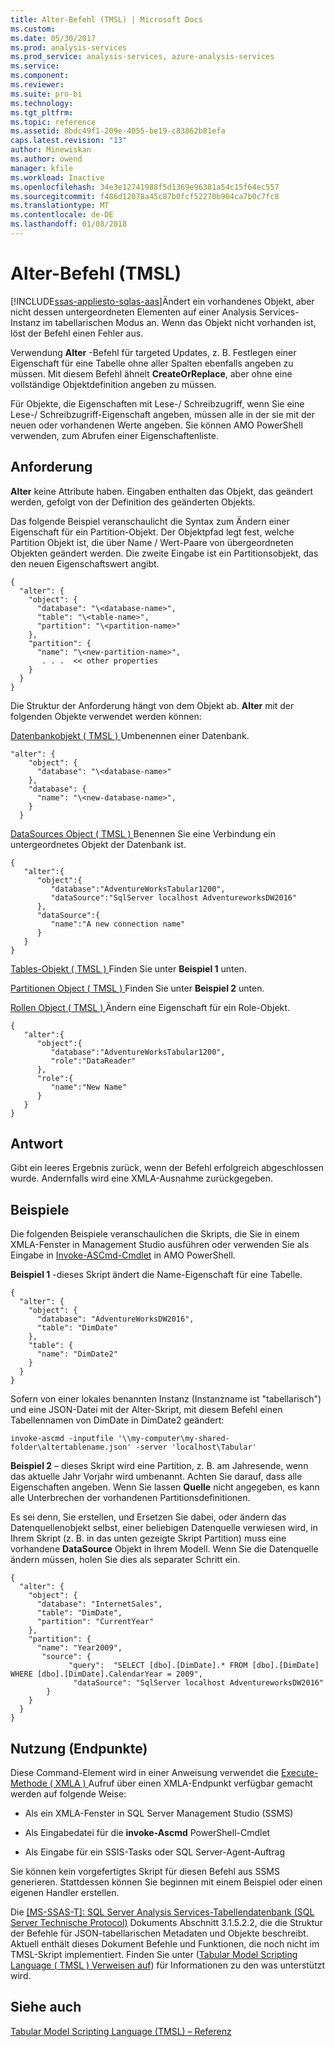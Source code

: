 ```yaml
---
title: Alter-Befehl (TMSL) | Microsoft Docs
ms.custom: 
ms.date: 05/30/2017
ms.prod: analysis-services
ms.prod_service: analysis-services, azure-analysis-services
ms.service: 
ms.component: 
ms.reviewer: 
ms.suite: pro-bi
ms.technology: 
ms.tgt_pltfrm: 
ms.topic: reference
ms.assetid: 8bdc49f1-209e-4055-be19-c83862b81efa
caps.latest.revision: "13"
author: Minewiskan
ms.author: owend
manager: kfile
ms.workload: Inactive
ms.openlocfilehash: 34e3e12741988f5d1369e96381a54c15f64ec557
ms.sourcegitcommit: f486d12078a45c87b0fcf52270b904ca7b0c7fc8
ms.translationtype: MT
ms.contentlocale: de-DE
ms.lasthandoff: 01/08/2018
---
```

# <a name="alter-command-tmsl"></a>Alter-Befehl (TMSL)
[!INCLUDE[ssas-appliesto-sqlas-aas](../../includes/ssas-appliesto-sqlas-aas.md)]Ändert ein vorhandenes Objekt, aber nicht dessen untergeordneten Elementen auf einer Analysis Services-Instanz im tabellarischen Modus an.  Wenn das Objekt nicht vorhanden ist, löst der Befehl einen Fehler aus.  
  
 Verwendung **Alter** -Befehl für targeted Updates, z. B. Festlegen einer Eigenschaft für eine Tabelle ohne aller Spalten ebenfalls angeben zu müssen. Mit diesem Befehl ähnelt **CreateOrReplace**, aber ohne eine vollständige Objektdefinition angeben zu müssen.  
  
 Für Objekte, die Eigenschaften mit Lese-/ Schreibzugriff, wenn Sie eine Lese-/ Schreibzugriff-Eigenschaft angeben, müssen alle in der sie mit der neuen oder vorhandenen Werte angeben. Sie können AMO PowerShell verwenden, zum Abrufen einer Eigenschaftenliste. 
  
## <a name="request"></a>Anforderung  
 **Alter** keine Attribute haben. Eingaben enthalten das Objekt, das geändert werden, gefolgt von der Definition des geänderten Objekts.  
  
 Das folgende Beispiel veranschaulicht die Syntax zum Ändern einer Eigenschaft für ein Partition-Objekt. Der Objektpfad legt fest, welche Partition Objekt ist, die über Name / Wert-Paare von übergeordneten Objekten geändert werden. Die zweite Eingabe ist ein Partitionsobjekt, das den neuen Eigenschaftswert angibt.  
  
```  
{   
  "alter": {   
    "object": {   
      "database": "\<database-name>",   
      "table": "\<table-name>",   
      "partition": "\<partition-name>"   
    },   
    "partition": {   
      "name": "\<new-partition-name>",   
       . . .  << other properties   
    }   
  }   
}   
```  
  
 Die Struktur der Anforderung hängt von dem Objekt ab. **Alter** mit der folgenden Objekte verwendet werden können:  
  
 [Datenbankobjekt &#40; TMSL &#41; ](../../analysis-services/tabular-models-scripting-language-objects/database-object-tmsl.md) Umbenennen einer Datenbank.  
  
```  
"alter": {   
    "object": {   
      "database": "\<database-name>"  
    },   
    "database": {   
      "name": "\<new-database-name>",   
    }   
  }   
```  
  
 [DataSources Object &#40; TMSL &#41; ](../../analysis-services/tabular-models-scripting-language-objects/datasources-object-tmsl.md) Benennen Sie eine Verbindung ein untergeordnetes Objekt der Datenbank ist.  
  
```  
{   
   "alter":{   
      "object":{   
         "database":"AdventureWorksTabular1200",  
         "dataSource":"SqlServer localhost AdventureworksDW2016"  
      },  
      "dataSource":{   
         "name":"A new connection name"  
      }  
   }  
}  
```  
  
 [Tables-Objekt &#40; TMSL &#41; ](../../analysis-services/tabular-models-scripting-language-objects/tables-object-tmsl.md) Finden Sie unter **Beispiel 1** unten.  
  
 [Partitionen Object &#40; TMSL &#41; ](../../analysis-services/tabular-models-scripting-language-objects/partitions-object-tmsl.md) Finden Sie unter **Beispiel 2** unten.  
  
 [Rollen Object &#40; TMSL &#41; ](../../analysis-services/tabular-models-scripting-language-objects/roles-object-tmsl.md) Ändern eine Eigenschaft für ein Role-Objekt.  
  
```  
{   
   "alter":{   
      "object":{   
         "database":"AdventureWorksTabular1200",  
         "role":"DataReader"  
      },  
      "role":{   
         "name":"New Name"  
      }  
   }  
}  
```  
  
## <a name="response"></a>Antwort  
 Gibt ein leeres Ergebnis zurück, wenn der Befehl erfolgreich abgeschlossen wurde. Andernfalls wird eine XMLA-Ausnahme zurückgegeben.  
  
## <a name="examples"></a>Beispiele  
 Die folgenden Beispiele veranschaulichen die Skripts, die Sie in einem XMLA-Fenster in Management Studio ausführen oder verwenden Sie als Eingabe in [Invoke-ASCmd-Cmdlet](../../analysis-services/powershell/invoke-ascmd-cmdlet.md) in AMO PowerShell.  
  
 **Beispiel 1** -dieses Skript ändert die Name-Eigenschaft für eine Tabelle.  
  
```  
{   
  "alter": {   
    "object": {   
      "database": "AdventureWorksDW2016",   
      "table": "DimDate"  
    },   
    "table": {   
      "name": "DimDate2"  
    }   
  }   
}  
```  
  
 Sofern von einer lokales benannten Instanz (Instanzname ist "tabellarisch") und eine JSON-Datei mit der Alter-Skript, mit diesem Befehl einen Tabellennamen von DimDate in DimDate2 geändert:  
  
 `invoke-ascmd -inputfile '\\my-computer\my-shared-folder\altertablename.json' -server 'localhost\Tabular'`  
  
 **Beispiel 2** – dieses Skript wird eine Partition, z. B. am Jahresende, wenn das aktuelle Jahr Vorjahr wird umbenannt. Achten Sie darauf, dass alle Eigenschaften angeben. Wenn Sie lassen **Quelle** nicht angegeben, es kann alle Unterbrechen der vorhandenen Partitionsdefinitionen.  
  
 Es sei denn, Sie erstellen, und Ersetzen Sie dabei, oder ändern das Datenquellenobjekt selbst, einer beliebigen Datenquelle verwiesen wird, in Ihrem Skript (z. B. in das unten gezeigte Skript Partition) muss eine vorhandene **DataSource** Objekt in Ihrem Modell. Wenn Sie die Datenquelle ändern müssen, holen Sie dies als separater Schritt ein.  
  
```  
{   
  "alter": {   
    "object": {   
      "database": "InternetSales",   
      "table": "DimDate",  
      "partition": "CurrentYear"  
    },   
    "partition": {   
      "name": "Year2009",  
       "source": {  
             "query":  "SELECT [dbo].[DimDate].* FROM [dbo].[DimDate] WHERE [dbo].[DimDate].CalendarYear = 2009",  
              "dataSource": "SqlServer localhost AdventureworksDW2016"  
        }  
    }   
  }   
}  
```  
  
## <a name="usage-endpoints"></a>Nutzung (Endpunkte)  
 Diese Command-Element wird in einer Anweisung verwendet die [Execute-Methode &#40; XMLA &#41; ](../../analysis-services/xmla/xml-elements-methods-execute.md) Aufruf über einen XMLA-Endpunkt verfügbar gemacht werden auf folgende Weise:  
  
-   Als ein XMLA-Fenster in SQL Server Management Studio (SSMS)  
  
-   Als Eingabedatei für die **invoke-Ascmd** PowerShell-Cmdlet  
  
-   Als Eingabe für ein SSIS-Tasks oder SQL Server-Agent-Auftrag  
  
 Sie können kein vorgefertigtes Skript für diesen Befehl aus SSMS generieren. Stattdessen können Sie beginnen mit einem Beispiel oder einen eigenen Handler erstellen.  
  
 Die [ \[MS-SSAS-T\]: SQL Server Analysis Services-Tabellendatenbank (SQL Server Technische Protocol)](http://go.microsoft.com/fwlink/p/?LinkId=784855) Dokuments Abschnitt 3.1.5.2.2, die die Struktur der Befehle für JSON-tabellarischen Metadaten und Objekte beschreibt. Aktuell enthält dieses Dokument Befehle und Funktionen, die noch nicht im TMSL-Skript implementiert. Finden Sie unter ([Tabular Model Scripting Language &#40; TMSL &#41; Verweisen auf](../../analysis-services/tabular-model-scripting-language-tmsl-reference.md)) für Informationen zu den was unterstützt wird.  

## <a name="see-also"></a>Siehe auch  
 [Tabular Model Scripting Language &#40;TMSL&#41; – Referenz](../../analysis-services/tabular-model-scripting-language-tmsl-reference.md)  
  
  
